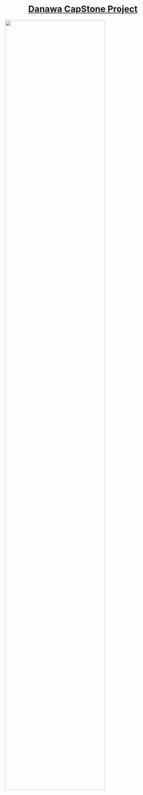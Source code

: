<h1 align="center">
  <a href="https://github.com/Leeharin115/dnw2020/wiki/1.-%ED%99%9C%EB%8F%99-%EB%82%B4%EC%97%AD">
    Danawa CapStone Project
  </a>
</h1>




<img src="https://user-images.githubusercontent.com/50876935/101977533-58a40200-3c91-11eb-8e26-5a6df06b0366.PNG" width="80%"></img>
